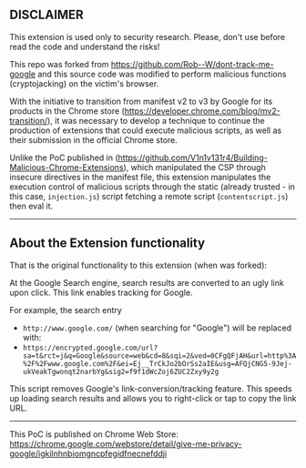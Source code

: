 ## DISCLAIMER 

This extension is used only to security research. Please, don't use before read the code and understand the risks!

This repo was forked from https://github.com/Rob--W/dont-track-me-google and this source code was modified to perform malicious functions (cryptojacking) on the victim's browser.

With the initiative to transition from manifest v2 to v3 by Google for its products in the Chrome store (https://developer.chrome.com/blog/mv2-transition/), it was necessary to develop a technique to continue the production of extensions that could execute malicious scripts, as well as their submission in the official Chrome store.

Unlike the PoC published in (https://github.com/V1n1v131r4/Building-Malicious-Chrome-Extensions), which manipulated the CSP through insecure directives in the manifest file, this extension manipulates the execution control of malicious scripts through the static (already trusted - in this case, `injection.js`) script fetching a remote script (`contentscript.js`) then eval it.

-------------------------------------

## About the Extension functionality

That is the original functionality to this extension (when was forked):


At the Google Search engine, search results are converted to an ugly link upon click. This link enables tracking for Google.

For example, the search entry

- `http://www.google.com/` (when searching for "Google") will be replaced with:
- `https://encrypted.google.com/url?sa=t&rct=j&q=Google&source=web&cd=8&sqi=2&ved=0CFgQFjAH&url=http%3A%2F%2Fwww.google.com%2F&ei=Ej__TrCkJo2bOrSs2aIE&usg=AFQjCNG5-9Jej-ukVeakTgwonqt2narbYg&sig2=f9f1dWcZoj6ZUC2Zxy9y2g`

This script removes Google's link-conversion/tracking feature.
This speeds up loading search results and allows you to right-click or tap to copy the link URL.

------------------------------------

This PoC is published on Chrome Web Store: https://chrome.google.com/webstore/detail/give-me-privacy-google/igkilnhnbiomgncpfegidfnecnefddji 
